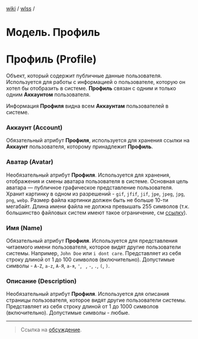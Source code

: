 [wiki](../../README.md) / [wlss](./index.md) /


# Модель. Профиль


# Профиль (Profile)

Объект, который содержит публичные данные пользователя. Используется для работы с информацией о пользователе, которую он хотел бы отобразить в системе. **Профиль** связан с одним и только одним **Аккаунтом** пользователя.

Информация **Профиля** видна всем **Аккаунтам** пользователей в системе.


### Аккаунт (Account)

Обязательный атрибут **Профиля**, используется для хранения ссылки на **Аккаунт** пользователя, которому принадлежит **Профиль**.


### Аватар (Avatar)

Необязательный атрибут **Профиля**.
Используется для хранения, отображения и смены аватара пользователя в системе. Основная цель аватара — публичное графическое представление пользователя.
Хранит картинку в одном из разрешений - `gif`, `jfif`, `jif`, `jpe`, `jpeg`, `jpg`, `png`, `webp`. Размер файла картинки должен быть не больше 10-ти мегабайт. Длина имени файла не должна превышать 255 символов (т.к. большинство файловых систем имеют такое ограничение, см [ссылку](https://en.wikipedia.org/wiki/Comparison_of_file_systems#Limits)).


### Имя (Name)

Обязательный атрибут **Профиля**.
Используется для представления читаемого имени пользователя, которое видят другие пользователи системы. Например, `John Doe` или `i dont care`.
Представляет из себя строку длиной от 1 до 100 символов (включительно). Допустимые символы - `A-Z`, `a-z`, `А-Я`, `а-я`, `'`, ` `, `-`, `.`, `(`, `)`.


### Описание (Description)

Необязательный атрибут **Профиля**.
Используется для описания страницы пользователя, которое видят другие пользователи системы.
Представляет из себя строку длиной от 1 до 1000 символов (включительно). Допустимые символы - любые.

***

> Ссылка на [обсуждение](https://github.com/week-password/wisher/discussions/23).
